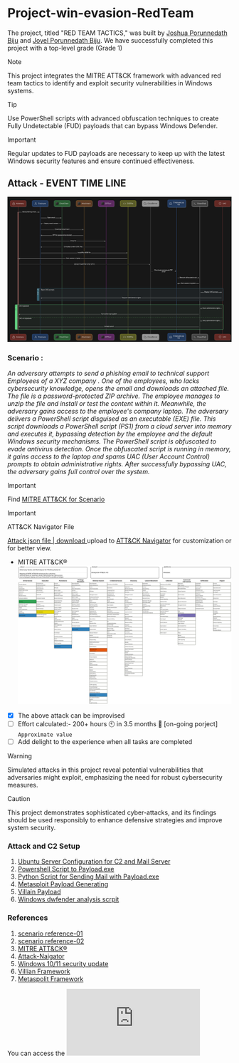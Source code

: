 # Project-win-evasion-RedTeam
The project, titled "RED TEAM TACTICS," was built by [Joshua Porunnedath Biju](https://github.com/JOSHUAPBIJU) and [Joyel Porunnedath Biju](https://github.com/joyelpbiju). We have successfully completed this project with a top-level grade (Grade 1)
> [!NOTE]
> This project integrates the MITRE ATT&CK framework with advanced red team tactics to identify and exploit security vulnerabilities in Windows systems.

> [!TIP]
> Use PowerShell scripts with advanced obfuscation techniques to create Fully Undetectable (FUD) payloads that can bypass Windows Defender.

> [!IMPORTANT]
> Regular updates to FUD payloads are necessary to keep up with the latest Windows security features and ensure continued effectiveness.
## Attack - EVENT TIME LINE

![Att&ck Time Line](https://raw.githubusercontent.com/JOSHUAPBIJU/Project-win-evasion-RedTeam/main/Resource/attack-time-line.png)

### Scenario :
_An adversary attempts to send a phishing email to technical support Employees of a XYZ company . One of the employees, who lacks cybersecurity knowledge, opens the email and downloads an attached file. The file is a password-protected ZIP archive. The employee manages to unzip the file and install or test the content within it.
Meanwhile, the adversary gains access to the employee's company laptop. The adversary delivers a PowerShell script disguised as an executable (EXE) file. This script downloads a PowerShell script (PS1) from a cloud server into memory and executes it, bypassing detection by the employee and the default Windows security mechanisms.
The PowerShell script is obfuscated to evade antivirus detection. Once the obfuscated script is running in memory, it gains access to the laptop and spams UAC (User Account Control) prompts to obtain administrative rights. After successfully bypassing UAC, the adversary gains full control over the system._
> [!IMPORTANT]
> Find [MITRE ATT&CK for Scenario](https://github.com/JOSHUAPBIJU/Project-win-evasion-RedTeam/blob/main/MITRE%20ATT%26CK/README.md)

> [!IMPORTANT]
> ATT&CK Navigator File

[Attack json file | download ](https://github.com/JOSHUAPBIJU/Project-win-evasion-RedTeam/blob/main/MITRE%20ATT%26CK/adversary_tactics_and_techniques_for_hacking_win11-10_using_phishing_scenario.json) upload to [ATT&CK Navigator](https://mitre-attack.github.io/attack-navigator/) for customization or for better view.
+ MITRE ATT&CK®
![MITRE ATT&CK®](https://github.com/JOSHUAPBIJU/Project-win-evasion-RedTeam/blob/main/Resource/Adversary_Tactics_and_Techniques_for_Phishing_Scenario(3).svg)
- [x] The above attack can be improvised 
- [ ] Effort calculated:- 200+ hours 🕙 in 3.5 months 📆 [on-going porject] 	`Approximate value`
- [ ] Add delight to the experience when all tasks are completed
> [!WARNING]
> Simulated attacks in this project reveal potential vulnerabilities that adversaries might exploit, emphasizing the need for robust cybersecurity measures.

> [!CAUTION]
> This project demonstrates sophisticated cyber-attacks, and its findings should be used responsibly to enhance defensive strategies and improve system security.
> ### Attack and C2 Setup 
  1. [Ubuntu Server Configuration for C2 and Mail Server](https://github.com/JOSHUAPBIJU/Project-win-evasion-RedTeam/blob/main/Resource/ubuntu-server-config-for-C2-mailserver.md)
  2. [Powershell Script to Payload.exe](https://github.com/JOSHUAPBIJU/Project-win-evasion-RedTeam/blob/main/Resource/powershell-script-2-exe.md)
  3. [Python Script for Sending Mail with Payload.exe](https://github.com/JOSHUAPBIJU/Project-win-evasion-RedTeam/blob/main/Resource/mail-sending-python-script.md)
  4. [Metasploit Payload Generating](https://github.com/JOSHUAPBIJU/Project-win-evasion-RedTeam/blob/main/Resource/mataspolit-payload-gen-step.md)
  5. [Villain Payload](https://github.com/JOSHUAPBIJU/Project-win-evasion-RedTeam/blob/main/Resource/villian-payload-genstep.md)
  6. [Windows dwfender analysis scrpit](https://github.com/JOSHUAPBIJU/Project-win-evasion-RedTeam/blob/main/Resource/Windows-Defender-script.md)
### **References**

  1. [scenario reference-01](https://www.techopedia.com/antivirus/antivirus-statistics)
  2. [scenario reference-02](https://www.malwarebytes.com/blog/news/2020/10/work-devices-for-personal-use)
  3. [MITRE ATT&CK®](https://attack.mitre.org/)
  4. [Attack-Naigator](https://mitre-attack.github.io/attack-navigator/)
  5. [Windows 10/11 security update](https://techcommunity.microsoft.com/t5/windows-servicing/updates-so-often/m-p/39526)
  6. [Villian Framework](https://github.com/t3l3machus/Villain)
  7. [Metaspolit Framework](https://www.metasploit.com/)
  
You can access the  ![Report](https://github.com/JOSHUAPBIJU/Project-win-evasion-RedTeam/blob/main/Resource/IT_SEC_REPORT.pdf)
 
